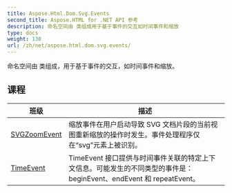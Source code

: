 ```yaml
---
title: Aspose.Html.Dom.Svg.Events
second_title: Aspose.HTML for .NET API 参考
description: 命名空间由 类组成用于基于事件的交互如时间事件和缩放
type: docs
weight: 130
url: /zh/net/aspose.html.dom.svg.events/
---
```

命名空间由 类组成，用于基于事件的交互，如时间事件和缩放。

## 课程

| 班级 | 描述 |
| --- | --- |
| [SVGZoomEvent](./svgzoomevent/) | 缩放事件在用户启动导致 SVG 文档片段的当前视图重新缩放的操作时发生。事件处理程序仅在“svg”元素上被识别。 |
| [TimeEvent](./timeevent/) | TimeEvent 接口提供与时间事件关联的特定上下文信息。可能发生的不同类型的事件是：beginEvent、endEvent 和 repeatEvent。 |


